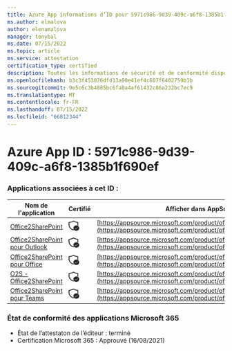 ```yaml
---
title: Azure App informations d’ID pour 5971c986-9d39-409c-a6f8-1385b1f690ef
ms.author: elmalova
author: elenamalova
manager: tonybal
ms.date: 07/15/2022
ms.topic: article
ms.service: attestation
certification_type: certified
description: Toutes les informations de sécurité et de conformité disponibles pour 5971c986-9d39-409c-a6f8-1385b1f690ef.
ms.openlocfilehash: b3c3f453076dfd13a90e41ef4c607f6402759b1b
ms.sourcegitcommit: 9e5c6c3b4885bc6fa0a4af61432c86a232bc7ec9
ms.translationtype: MT
ms.contentlocale: fr-FR
ms.lasthandoff: 07/15/2022
ms.locfileid: "66812344"
---
```

# <a name="azure-app-id-5971c986-9d39-409c-a6f8-1385b1f690ef"></a>Azure App ID : 5971c986-9d39-409c-a6f8-1385b1f690ef


### <a name="apps-associated-with-this-id"></a>Applications associées à cet ID :
| **Nom de l'application** | **Certifié** | **Afficher dans AppSource** |
|--------------|---------------|-----------------------|
| [Office2SharePoint](../forward/17859280.o2s.md) | <img alt="Certified application badge" src="../media/certified-badge.png" height="25" width="25" /> | [https://appsource.microsoft.com/product/office/17859280.o2s](https://appsource.microsoft.com/product/office/17859280.o2s) |
| [Office2SharePoint pour Outlook](../forward/WA104380689.md) | <img alt="Certified application badge" src="../media/certified-badge.png" height="25" width="25" /> | [https://appsource.microsoft.com/product/office/WA104380689](https://appsource.microsoft.com/product/office/WA104380689) |
| [Office2SharePoint pour Office](../forward/WA104381787.md) | <img alt="Certified application badge" src="../media/certified-badge.png" height="25" width="25" /> | [https://appsource.microsoft.com/product/office/WA104381787](https://appsource.microsoft.com/product/office/WA104381787) |
| [O2S - Office2SharePoint](../forward/WA200003656.md) | <img alt="Certified application badge" src="../media/certified-badge.png" height="25" width="25" /> | [https://appsource.microsoft.com/product/office/WA200003656](https://appsource.microsoft.com/product/office/WA200003656) |
| [Office2SharePoint pour Teams](../forward/17859280.o2sforteams.md) | <img alt="Certified application badge" src="../media/certified-badge.png" height="25" width="25" /> | [https://appsource.microsoft.com/product/office/17859280.o2sforteams](https://appsource.microsoft.com/product/office/17859280.o2sforteams) |

### <a name="microsoft-365-app-compliance-status"></a>État de conformité des applications Microsoft 365
- État de l’attestaton de l’éditeur : terminé
- Certification Microsoft 365 : Approuvé (16/08/2021)
